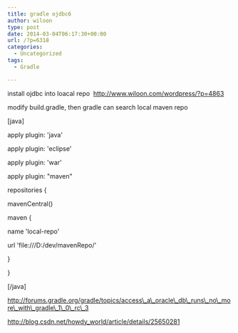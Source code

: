```yaml
---
title: gradle ojdbc6
author: wiloon
type: post
date: 2014-03-04T06:17:30+00:00
url: /?p=6318
categories:
  - Uncategorized
tags:
  - Gradle

---
```

install ojdbc into loacal repo  http://www.wiloon.com/wordpress/?p=4863

modify build.gradle, then gradle can search local maven repo

[java]
  
apply plugin: 'java'

apply plugin: 'eclipse'

apply plugin: 'war'

apply plugin: "maven"

repositories {

mavenCentral()

maven {

name 'local-repo'

url 'file:///D:/dev/mavenRepo/'

}

}
  
[/java]

http://forums.gradle.org/gradle/topics/access\_a\_oracle\_db\_runs\_no\_more\_with\_gradle\_1\_0\_rc\_3

http://blog.csdn.net/howdy_world/article/details/25650281